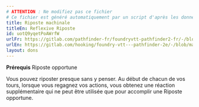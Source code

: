 ```yaml
---
# ATTENTION : Ne modifiez pas ce fichier
# Ce fichier est généré automatiquement par un script d'après les données du module Foundry VTT officiel et de sa traduction
title: Riposte machinale
titleEn: Reflexive Riposte
id: uotQ9yqetPoAWrfW
urlFr: https://gitlab.com/pathfinder-fr/foundryvtt-pathfinder2-fr/-/blob/master/data/feats/uotQ9yqetPoAWrfW.htm
urlEn: https://gitlab.com/hooking/foundry-vtt---pathfinder-2e/-/blob/master/packs/data/feats.db/reflexive-riposte.json
layout: dons
---
```

**Prérequis** <a class="entity-link" data-pack="pf2e.classfeatures" data-id="Jtn7IugykXDlIoZq" draggable="true">Riposte opportune</a>

Vous pouvez riposter presque sans y penser. Au début de chacun de vos tours, lorsque vous regagnez vos actions, vous obtenez une réaction supplémentaire qui ne peut être utilisée que pour accomplir une Riposte opportune.
